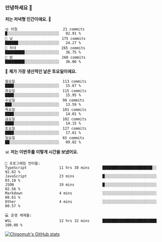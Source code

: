 ### 안녕하세요 👋

<!--START_SECTION:waka-->
**저는 저녁형 인간이에요. 🦉** 

```text
🌞 아침                     21 commits          █░░░░░░░░░░░░░░░░░░░░░░░░   02.91 % 
🌆 낮　                     175 commits         ██████░░░░░░░░░░░░░░░░░░░   24.27 % 
🌃 저녁                     265 commits         █████████░░░░░░░░░░░░░░░░   36.75 % 
🌙 밤　                     260 commits         █████████░░░░░░░░░░░░░░░░   36.06 % 
```
📅 **제가 가장 생산적인 날은 토요일이에요.** 

```text
월요일                      113 commits         ████░░░░░░░░░░░░░░░░░░░░░   15.67 % 
화요일                      115 commits         ████░░░░░░░░░░░░░░░░░░░░░   15.95 % 
수요일                      98 commits          ███░░░░░░░░░░░░░░░░░░░░░░   13.59 % 
목요일                      101 commits         ████░░░░░░░░░░░░░░░░░░░░░   14.01 % 
금요일                      102 commits         ████░░░░░░░░░░░░░░░░░░░░░   14.15 % 
토요일                      127 commits         ████░░░░░░░░░░░░░░░░░░░░░   17.61 % 
일요일                      65 commits          ██░░░░░░░░░░░░░░░░░░░░░░░   09.02 % 
```


📊 **저는 이번주를 이렇게 시간을 보냈어요.** 

```text
💬 프로그래밍 언어들: 
TypeScript               11 hrs 38 mins      ███████████████████████░░   92.82 % 
JavaScript               23 mins             █░░░░░░░░░░░░░░░░░░░░░░░░   03.18 % 
JSON                     19 mins             █░░░░░░░░░░░░░░░░░░░░░░░░   02.56 % 
Markdown                 4 mins              ░░░░░░░░░░░░░░░░░░░░░░░░░   00.61 % 
Other                    4 mins              ░░░░░░░░░░░░░░░░░░░░░░░░░   00.57 % 

💻 운영 체제들: 
WSL                      12 hrs 32 mins      █████████████████████████   100.00 % 
```


<!--END_SECTION:waka-->
[![Chigomuh's GitHub stats](https://github-readme-stats.vercel.app/api?username=chigomuh&theme=vision-friendly-dark)](https://github.com/anuraghazra/github-readme-stats)
<!--
**chigomuh/chigomuh** is a ✨ _special_ ✨ repository because its `README.md` (this file) appears on your GitHub profile.

Here are some ideas to get you started:

- 🔭 I’m currently working on ...
- 🌱 I’m currently learning ...
- 👯 I’m looking to collaborate on ...
- 🤔 I’m looking for help with ...
- 💬 Ask me about ...
- 📫 How to reach me: ...
- 😄 Pronouns: ...
- ⚡ Fun fact: ...
-->
